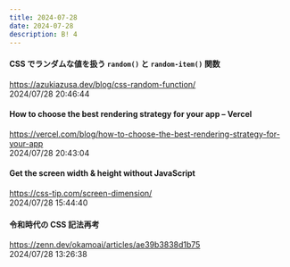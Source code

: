 ```yaml
---
title: 2024-07-28
date: 2024-07-28
description: B! 4
---
```


#### CSS でランダムな値を扱う `random()` と `random-item()` 関数
https://azukiazusa.dev/blog/css-random-function/<br>
2024/07/28 20:46:44<br>


#### How to choose the best rendering strategy for your app – Vercel
https://vercel.com/blog/how-to-choose-the-best-rendering-strategy-for-your-app<br>
2024/07/28 20:43:04<br>


#### Get the screen width & height without JavaScript
https://css-tip.com/screen-dimension/<br>
2024/07/28 15:44:40<br>


#### 令和時代の CSS 記法再考
https://zenn.dev/okamoai/articles/ae39b3838d1b75<br>
2024/07/28 13:26:38<br>


